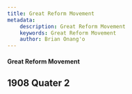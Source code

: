```yaml
---
title: Great Reform Movement
metadata:
    description: Great Reform Movement
    keywords: Great Reform Movement
    author: Brian Onang'o
---
```


#### Great Reform Movement

## 1908 Quater 2
